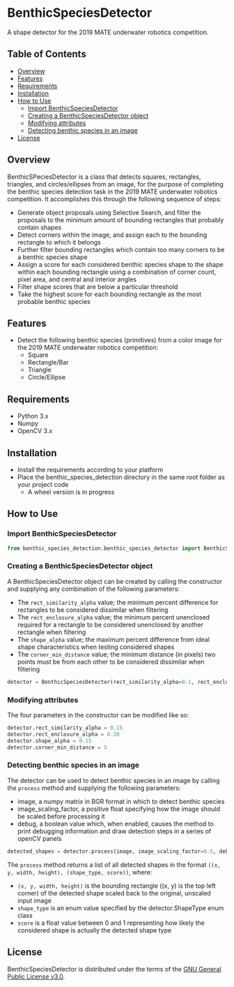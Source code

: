 # BenthicSpeciesDetector
A shape detector for the 2019 MATE underwater robotics competition.

## Table of Contents
* [Overview](#overview)
* [Features](#features)
* [Requirements](#requirements)
* [Installation](#installation)
* [How to Use](#how-to-use)
  - [Import BenthicSpeciesDetector](#import-benthicspeciesdetector)
  - [Creating a BenthicSpeciesDetector object](#creating-a-benthicspeciesdetector-object)
  - [Modifying attributes](#modifying-attributes)
  - [Detecting benthic species in an image](#detecting-benthic-species-in-an-image)
* [License](#license)

## Overview
BenthicSPeciesDetector is a class that detects squares, rectangles, triangles, and circles/ellipses from an image, for the purpose of completing the benthic species detection task in the 2019 MATE underwater robotics competition.
It accomplishes this through the following sequence of steps:
* Generate object proposals using Selective Search, and filter the proposals to the minimum amount of bounding rectangles that probably contain shapes
* Detect corners within the image, and assign each to the bounding rectangle to which it belongs
* Further filter bounding rectangles which contain too many corners to be a benthic species shape
* Assign a score for each considered benthic species shape to the shape within each bounding rectangle using a combination of corner count, pixel area, and central and interior angles
* Filter shape scores that are below a particular threshold
* Take the highest score for each bounding rectangle as the most probable benthic species

## Features
* Detect the following benthic species (primitives) from a color image for the 2019 MATE underwater robotics competition:
  - Square
  - Rectangle/Bar
  - Triangle
  - Circle/Ellipse

## Requirements
* Python 3.x
* Numpy
* OpenCV 3.x

## Installation
* Install the requirements according to your platform
* Place the benthic_species_detection directory in the same root folder as your project code
  - A wheel version is in progress

## How to Use
### Import BenthicSpeciesDetector
```python
from benthic_species_detection.benthic_species_detector import BenthicSpeciesDetector 
```

### Creating a BenthicSpeciesDetector object
A BenthicSpeciesDetector object can be created by calling the constructor and supplying any combination of the following parameters:
* The ```rect_similarity_alpha``` value; the minimum percent difference for rectangles to be considered dissimilar when filtering
* The ```rect_enclosure_alpha``` value; the minimum percent unenclosed required for a rectangle to be considered unenclosed by another rectangle when filtering
* The ```shape_alpha``` value; the maximum percent difference from ideal shape characteristics when testing considered shapes
* The ```corner_min_distance``` value; the minimum distance (in pixels) two points must be from each other to be considered dissimilar when filtering
```python
detector = BenthicSpeciesDetector(rect_similarity_alpha=0.1, rect_enclosure_alpha=0.1, shape_alpha=0.1, corner_min_distance=10)
```

### Modifying attributes
The four parameters in the constructor can be modified like so:
```python
detector.rect_similarity_alpha = 0.15
detector.rect_enclosure_alpha = 0.20
detector.shape_alpha = 0.15
detector.corner_min_distance = 5
```

### Detecting benthic species in an image
The detector can be used to detect benthic species in an image by calling the ```process``` method and supplying the following parameters:
* image, a numpy matrix in BGR format in which to detect benthic species
* image_scaling_factor, a positive float specifying how the image should be scaled before processing it
* debug, a boolean value which, when enabled, causes the method to print debugging information and draw detection steps in a series of openCV panels
```python
detected_shapes = detector.process(image, image_scaling_factor=0.5, debug=False)
```
The ```process``` method returns a list of all detected shapes in the format ```((x, y, width, height), (shape_type, score))```, where:
* ```(x, y, width, height)``` is the bounding rectangle ((x, y) is the top left corner) of the detected shape scaled back to the original, unscaled input image
* ```shape_type``` is an enum value specified by the detector.ShapeType enum class
* ```score``` is a float value between 0 and 1 representing how likely the considered shape is actually the detected shape type

## License
BenthicSpeciesDetector is distributed under the terms of the [GNU General Public License v3.0](https://choosealicense.com/licenses/gpl-3.0/).

